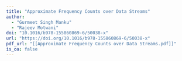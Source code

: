 ```yaml
---
title: "Approximate Frequency Counts over Data Streams"
author:
  - "Gurmeet Singh Manku"
  - "Rajeev Motwani"
doi: "10.1016/b978-155860869-6/50038-x"
url: "https://doi.org/10.1016/b978-155860869-6/50038-x"
pdf_url: "[[Approximate Frequency Counts over Data Streams.pdf]]"
is_oa: false
---
```

